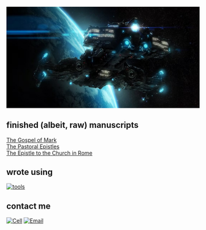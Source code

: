 [![](src/images/github-book-theologic.us.jpg)]()

## finished (albeit, raw) manuscripts

[The Gospel of Mark](https://theologic.us/series/devotions-mark/)  
[The Pastoral Epistles](https://theologic.us/series/gospel-nt-pastorals/)  
[The Epistle to the Church in Rome](https://theologic.us/series/study-romans/)

## wrote using

[![tools](https://skillicons.dev/icons?i=vscode,md,css,html,bash,git,github,rust,netlify,linux)]()

## contact me

[![Cell](https://img.shields.io/badge/SMS-joseph-437790?style=for-the-badge&logo=Apple)](sms:8177071486)
[![Email](https://img.shields.io/badge/Email-joseph-success?style=for-the-badge&logo=Minutemailer)](mailto:joe@theologic.us)
